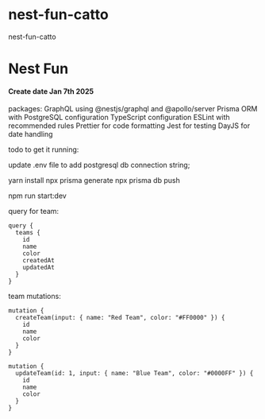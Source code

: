 # nest-fun-catto
nest-fun-catto

# Nest Fun 

#### Create date Jan 7th 2025 

packages:
GraphQL using @nestjs/graphql and @apollo/server
Prisma ORM with PostgreSQL configuration
TypeScript configuration
ESLint with recommended rules
Prettier for code formatting
Jest for testing
DayJS for date handling

todo to get it running:

update .env file to add postgresql db connection string;

yarn install
npx prisma generate
npx prisma db push

npm run start:dev

query for team:
```prisma
query {
  teams {
    id
    name
    color
    createdAt
    updatedAt
  }
}
```

team mutations:
```prisma
mutation {
  createTeam(input: { name: "Red Team", color: "#FF0000" }) {
    id
    name
    color
  }
}

mutation {
  updateTeam(id: 1, input: { name: "Blue Team", color: "#0000FF" }) {
    id
    name
    color
  }
}
```

